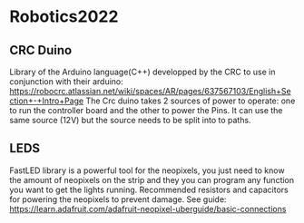 # Robotics2022
CRC Duino
--------------------------------------------------------------------------------------------
Library of the Arduino language(C++) developped by the CRC to use in conjunction with their arduino:
  https://robocrc.atlassian.net/wiki/spaces/AR/pages/637567103/English+Section+-+Intro+Page
The Crc duino takes 2 sources of power to operate: one to run the controller board and the other to power the Pins. It can use the same source (12V) but the source needs to be split into to paths.


LEDS
--------------------------------------------------------------------------------------------
FastLED library is a powerful tool for the neopixels, you just need to know the amount of neopixels on the strip and they you can program any function you want to get the lights running. Recommended resistors and capacitors for powering the neopixels to prevent damage.
See guide:
  https://learn.adafruit.com/adafruit-neopixel-uberguide/basic-connections
